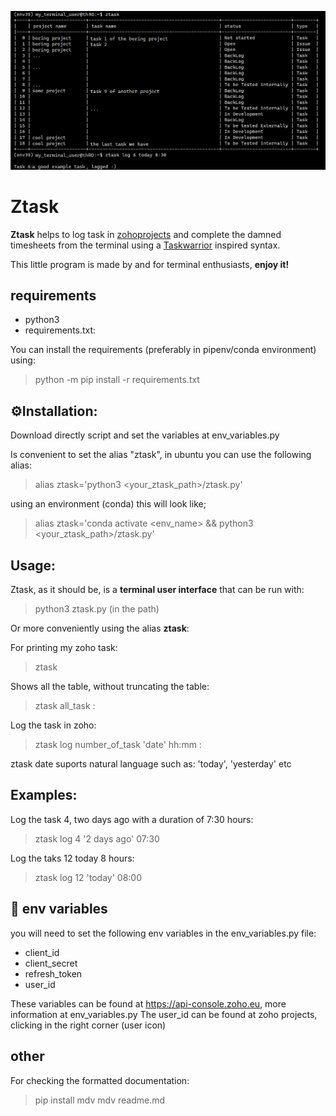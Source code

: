 

<p align="center">
  <img src="/images/use_example.png">
</p>

# <b>Ztask</b>

<b>Ztask</b> helps to log task in <a href="https://projects.zoho.eu" target="_top">zohoprojects</a> and complete the 
damned timesheets from the terminal using a 
<a href="https://taskwarrior.org/" target="_top">Taskwarrior</a> inspired syntax.

This little program is made by and for terminal enthusiasts, <b>enjoy it!</b>

## requirements

- python3
- requirements.txt:

You can install the requirements (preferably in pipenv/conda environment) using:

> python -m pip install -r requirements.txt

## ⚙️Installation:

Download directly script and set the variables at env_variables.py

Is convenient to set the alias "ztask", in ubuntu you can use the following alias:

> alias ztask='python3 <your_ztask_path>/ztask.py'

using an environment (conda) this will look like;

> alias ztask='conda activate <env_name> && python3 <your_ztask_path>/ztask.py'

## Usage:

Ztask, as it should be, is a <b>terminal user interface</b> that can be run with:

>python3 ztask.py (in the path) 

Or more conveniently using the alias <b>ztask</b>:

For printing my zoho task:

> ztask

Shows all the table, without truncating the table:

> ztask all_task :

Log the task in zoho:

> ztask log number_of_task 'date' hh:mm :

ztask date suports natural language such as: 'today', 'yesterday' etc

## Examples:

Log the task 4, two days ago with a duration of 7:30 hours:

> ztask log 4 '2 days ago' 07:30 

Log the taks 12 today 8 hours:

> ztask log 12 'today' 08:00

## 💾 env variables
you will need to set the following env variables in the env_variables.py file:

- client_id
- client_secret
- refresh_token 
- user_id

These variables can be found at https://api-console.zoho.eu, more information at env_variables.py
The user_id can be found at zoho projects, clicking in the right corner (user icon)

## other

For checking the formatted documentation:

> pip install mdv 
> mdv readme.md

